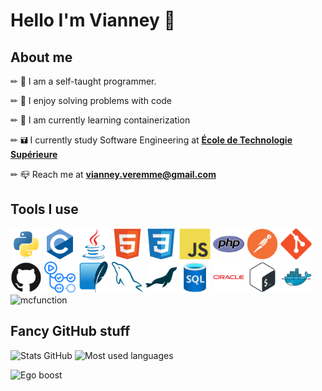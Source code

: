 # Hello I'm Vianney 👋

## About me

✏ 💽 I am a self-taught programmer.

✏ 🧩 I enjoy solving problems with code

✏ 🐋 I am currently learning containerization

✏ 🖬 I currently study Software Engineering at [**École de Technologie Supérieure**](https://www.etsmtl.ca/en/)

✏ 📪 Reach me at **[vianney.veremme@gmail.com](mailto:vianney.veremme+githubprofile@gmail.com)**

## Tools I use

<a><img height="50" title="Python" alt="python" src="https://github.com/devicons/devicon/blob/master/icons/python/python-original.svg"></a>
<a><img height="50" title="C" alt="c" src="https://github.com/devicons/devicon/blob/master/icons/c/c-original.svg"></a>
<a><img height="50" title="Java" alt="Java" src="https://github.com/devicons/devicon/blob/master/icons/java/java-original.svg"></a>
<a><img height="50" title="HTML" alt="HTML" src="https://github.com/devicons/devicon/blob/master/icons/html5/html5-original.svg"></a>
<a><img height="50" title="CSS" alt="CSS" src="https://github.com/devicons/devicon/blob/master/icons/css3/css3-original.svg"></a>
<a><img height="50" title="JavaScript" alt="JavaScript" src="https://github.com/devicons/devicon/blob/master/icons/javascript/javascript-original.svg"></a>
<a><img height="50" title="PHP" alt="PHP" src="https://github.com/devicons/devicon/blob/master/icons/php/php-original.svg"></a>
<a><img height="50" title="Postman" alt="Postman" src="https://github.com/devicons/devicon/blob/master/icons/postman/postman-original.svg"></a>
<a><img height="50" title="Git" alt="Git" src="https://github.com/devicons/devicon/blob/master/icons/git/git-original.svg"></a>
<a><img height="50" title="GitHub" alt="GitHub" src="https://github.com/devicons/devicon/blob/master/icons/github/github-original.svg"></a>
<a><img height="50" title="GitHub Actions" alt="GitHub Actions" src="https://github.com/devicons/devicon/blob/master/icons/githubactions/githubactions-original.svg"></a>
<a><img height="50" title="SQLite" alt="SQLite" src="https://github.com/devicons/devicon/blob/master/icons/sqlite/sqlite-original.svg"></a>
<a><img height="50" title="MySQL" alt="MySQL" src="https://github.com/devicons/devicon/blob/master/icons/mysql/mysql-original.svg"></a>
<a><img height="50" title="MariaDB" alt="MariaDB" src="https://github.com/devicons/devicon/blob/master/icons/mariadb/mariadb-original.svg"></a>
<a><img height="50" title="AzureSQLDB" alt="AzureSQLDB" src="https://github.com/devicons/devicon/blob/master/icons/azuresqldatabase/azuresqldatabase-original.svg"></a>
<a><img height="50" title="Oracle DB" alt="Oracle DB" src="https://github.com/devicons/devicon/blob/master/icons/oracle/oracle-original.svg"></a>
<a><img height="50" title="Bash" alt="Bash" src="https://github.com/devicons/devicon/blob/master/icons/bash/bash-original.svg"></a>
<a><img height="50" title="Docker" alt="Docker" src="https://github.com/devicons/devicon/blob/master/icons/docker/docker-original.svg"></a>
<a><img height="50" title="MCFunction" alt="mcfunction" src="https://static.wikia.nocookie.net/minecraft_gamepedia/images/5/5b/Command_Block_Texture_Reveal.png/revision/latest/scale-to-width-down/100?cb=20230614040632"></a>

## Fancy GitHub stuff

<!-- https://github.com/anuraghazra/github-readme-stats -->
![Stats GitHub](https://github-readme-stats.vercel.app/api?username=Vianpyro&hide=issues&show_icons=true&theme=github_dark_dimmed)
![Most used languages](https://github-readme-stats.vercel.app/api/top-langs/?username=Vianpyro&layout=compact&theme=github_dark_dimmed)

![Ego boost](https://komarev.com/ghpvc/?username=Vianpyro&color=red)
